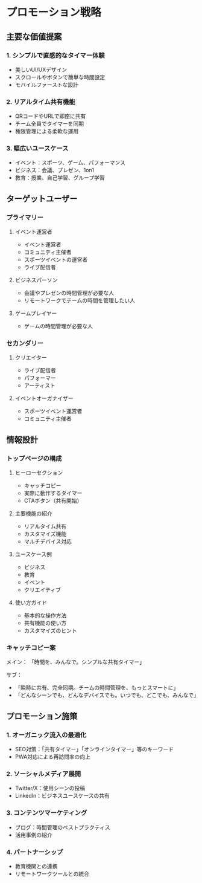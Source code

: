 # プロモーション戦略

## 主要な価値提案

### 1. シンプルで直感的なタイマー体験
- 美しいUI/UXデザイン
- スクロールやボタンで簡単な時間設定
- モバイルファーストな設計

### 2. リアルタイム共有機能
- QRコードやURLで即座に共有
- チーム全員でタイマーを同期
- 権限管理による柔軟な運用

### 3. 幅広いユースケース
- イベント：スポーツ、ゲーム、パフォーマンス
- ビジネス：会議、プレゼン、1on1
- 教育：授業、自己学習、グループ学習

## ターゲットユーザー

### プライマリー
1. イベント運営者
   - イベント運営者
   - コミュニティ主催者
   - スポーツイベントの運営者
   - ライブ配信者

2. ビジネスパーソン
   - 会議やプレゼンの時間管理が必要な人
   - リモートワークでチームの時間を管理したい人

3. ゲームプレイヤー
   - ゲームの時間管理が必要な人

### セカンダリー
1. クリエイター
   - ライブ配信者
   - パフォーマー
   - アーティスト

2. イベントオーガナイザー
   - スポーツイベント運営者
   - コミュニティ主催者

## 情報設計

### トップページの構成

1. ヒーローセクション
   - キャッチコピー
   - 実際に動作するタイマー
   - CTAボタン（共有開始）

2. 主要機能の紹介
   - リアルタイム共有
   - カスタマイズ機能
   - マルチデバイス対応

3. ユースケース例
   - ビジネス
   - 教育
   - イベント
   - クリエイティブ

4. 使い方ガイド
   - 基本的な操作方法
   - 共有機能の使い方
   - カスタマイズのヒント

### キャッチコピー案

メイン：
「時間を、みんなで。シンプルな共有タイマー」

サブ：
- 「瞬時に共有、完全同期。チームの時間管理を、もっとスマートに」
- 「どんなシーンでも、どんなデバイスでも。いつでも、どこでも、みんなで」

## プロモーション施策

### 1. オーガニック流入の最適化
- SEO対策：「共有タイマー」「オンラインタイマー」等のキーワード
- PWA対応による再訪問率の向上

### 2. ソーシャルメディア展開
- Twitter/X：使用シーンの投稿
- LinkedIn：ビジネスユースケースの共有

### 3. コンテンツマーケティング
- ブログ：時間管理のベストプラクティス
- 活用事例の紹介

### 4. パートナーシップ
- 教育機関との連携
- リモートワークツールとの統合 